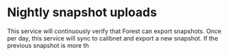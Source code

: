 # Nightly snapshot uploads

This service will continuously verify that Forest can export snapshots. Once per
day, this service will sync to calibnet and export a new snapshot. If the
previous snapshot is more th